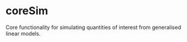 # coreSim

Core functionality for simulating quantities of interest from generalised linear models.
